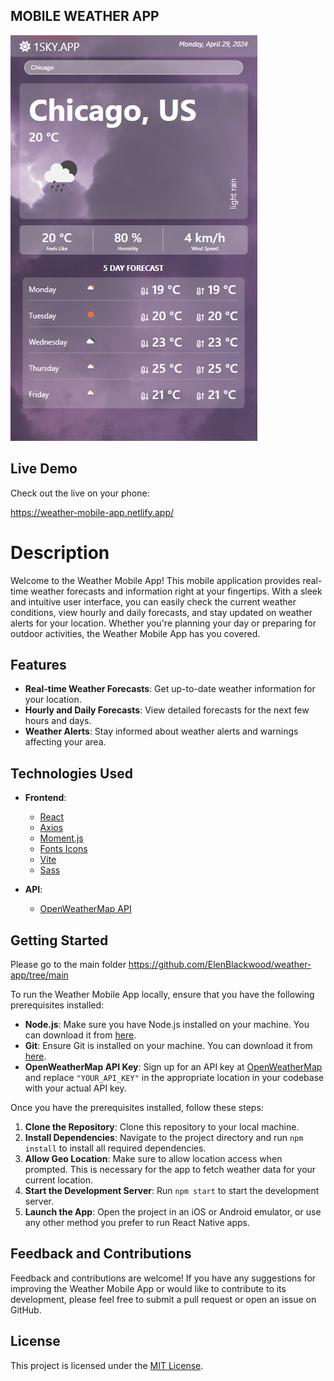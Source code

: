 ## MOBILE WEATHER APP

<img src = "weather-app.PNG" >

## Live Demo
Check out the live on your phone: 

https://weather-mobile-app.netlify.app/

# Description

Welcome to the Weather Mobile App! This mobile application provides real-time weather forecasts and information right at your fingertips. With a sleek and intuitive user interface, you can easily check the current weather conditions, view hourly and daily forecasts, and stay updated on weather alerts for your location. Whether you're planning your day or preparing for outdoor activities, the Weather Mobile App has you covered.

## Features
- **Real-time Weather Forecasts**: Get up-to-date weather information for your location.
- **Hourly and Daily Forecasts**: View detailed forecasts for the next few hours and days.
- **Weather Alerts**: Stay informed about weather alerts and warnings affecting your area.

## Technologies Used
- **Frontend**: 
  - [React](https://react.dev/)
  - [Axios](https://axios-http.com/)
  - [Moment.js](https://momentjs.com/)
  - [Fonts Icons](https://fontawesome.com/)
  - [Vite](https://vitejs.dev/)
  - [Sass](https://sass-lang.com/)

- **API**: 
  - [OpenWeatherMap API](https://openweathermap.org/api)

## Getting Started
Please go to the main folder https://github.com/ElenBlackwood/weather-app/tree/main

To run the Weather Mobile App locally, ensure that you have the following prerequisites installed:

- **Node.js**: Make sure you have Node.js installed on your machine. You can download it from [here](https://nodejs.org/).
- **Git**: Ensure Git is installed on your machine. You can download it from [here](https://git-scm.com/).
- **OpenWeatherMap API Key**: Sign up for an API key at [OpenWeatherMap](https://openweathermap.org/api) and replace `"YOUR_API_KEY"` in the appropriate location in your codebase with your actual API key.

Once you have the prerequisites installed, follow these steps:

1. **Clone the Repository**: Clone this repository to your local machine.
2. **Install Dependencies**: Navigate to the project directory and run `npm install` to install all required dependencies.
3. **Allow Geo Location**: Make sure to allow location access when prompted. This is necessary for the app to fetch weather data for your current location.
4. **Start the Development Server**: Run `npm start` to start the development server.
5. **Launch the App**: Open the project in an iOS or Android emulator, or use any other method you prefer to run React Native apps.

## Feedback and Contributions
Feedback and contributions are welcome! If you have any suggestions for improving the Weather Mobile App or would like to contribute to its development, please feel free to submit a pull request or open an issue on GitHub.

## License
This project is licensed under the [MIT License](LICENSE).



